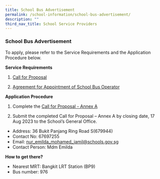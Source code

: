 ```yaml
---
title: School Bus Advertisement
permalink: /school-information/school-bus-advertisement/
description: ""
third_nav_title: School Service Providers
---
```

### School Bus Advertisement

To apply, please refer to the Service Requirements and the Application Procedure below.

**Service Requirements**

1.	[Call for Proposal](/files/a1%20call%20for%20proposals%20by%20school%20(june2023)bcps.pdf)
 
2.	[Agreement for Appointment of School Bus Operator](/files/a3%20agreement%20for%20appointment%20of%20school%20bus%20operator%20(june2023)bcps.pdf)

**Application Procedure**

1. Complete the [Call for Proposal - Annex A](/files/a2%20call%20for%20proposal%20annex%20a%20(june2023)bcps.pdf)

2. Submit the completed Call for Proposal – Annex A by closing date, 17 Aug 2023 to the School’s General Office.

* Address: 36 Bukit Panjang Ring Road S(679944)
* Contact No: 67697255
* Email: nur_emilda_mohamed_jamil@schools.gov.sg
* Contact Person: Mdm Emilda


**How to get there?**
* Nearest MRT: Bangkit LRT Station (BP9) 
* Bus number: 976
